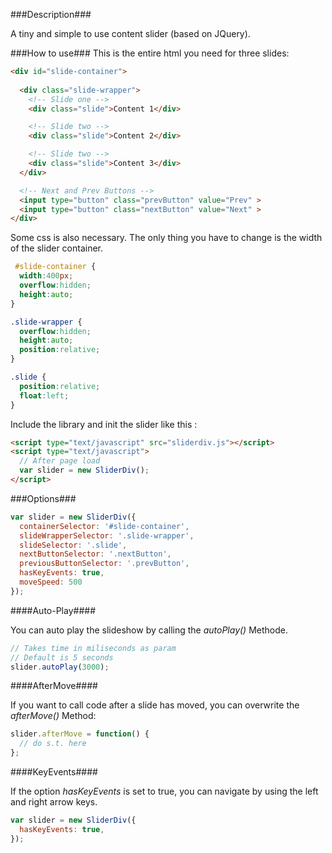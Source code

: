 ###Description###

A tiny and simple to use content slider (based on JQuery).

###How to use###
This is the entire html you need for three slides:

```html
<div id="slide-container">
    
  <div class="slide-wrapper">
    <!-- Slide one -->
    <div class="slide">Content 1</div>

    <!-- Slide two -->
    <div class="slide">Content 2</div>

    <!-- Slide two -->
    <div class="slide">Content 3</div>
  </div>

  <!-- Next and Prev Buttons -->
  <input type="button" class="prevButton" value="Prev" >
  <input type="button" class="nextButton" value="Next" >
</div>
```

Some css is also necessary. The only thing you have to change is the width of the slider container.
```css
 #slide-container {
  width:400px;
  overflow:hidden;
  height:auto;
}

.slide-wrapper {
  overflow:hidden;
  height:auto;
  position:relative;
}

.slide {
  position:relative;
  float:left;      
}
```

Include the library and init the slider like this
:
```html
<script type="text/javascript" src="sliderdiv.js"></script>
<script type="text/javascript">
  // After page load
  var slider = new SliderDiv();
</script>
```

###Options###

```javascript
var slider = new SliderDiv({
  containerSelector: '#slide-container',
  slideWrapperSelector: '.slide-wrapper',
  slideSelector: '.slide',
  nextButtonSelector: '.nextButton',
  previousButtonSelector: '.prevButton',
  hasKeyEvents: true,
  moveSpeed: 500
});
```

####Auto-Play####

You can auto play the slideshow by calling the *autoPlay()* Methode.

```javascript
// Takes time in miliseconds as param
// Default is 5 seconds
slider.autoPlay(3000);
```

####AfterMove####

If you want to call code after a slide has moved, you can overwrite the *afterMove()* Method:

```javascript
slider.afterMove = function() {
  // do s.t. here
};
```


####KeyEvents####

If the option *hasKeyEvents* is set to true, you can navigate by using the left and right arrow keys.

```javascript
var slider = new SliderDiv({
  hasKeyEvents: true,
});
```